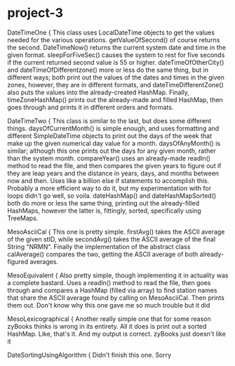 # project-3
DateTimeOne {
This class uses LocalDateTime objects to get the values needed for the various operations. getValueOfSecond()
of course returns the second. DateTimeNow() returns the current system date and time in the given format. 
sleepForFiveSec() causes the system to rest for five seconds if the current returned second value is 55 or higher.
dateTimeOfOtherCity() and dateTimeOfDifferentzone() more or less do the same thing, but in different ways; both print 
out the values of the dates and times in the given zones, however, they are in different formats, and dateTimeDifferentZone()
also puts the values into the already-created HashMap. Finally, timeZoneHashMap() prints out the already-made and filled
HashMap, then goes through and prints it in different orders and formats.

DateTimeTwo {
This class is similar to the last, but does some different things. daysOfCurrentMonth() is simple enough, and uses formatting
and different SimpleDateTime objects to print out the days of the week that make up the given numerical day value 
for a month. daysOfAnyMonth() is similar; although this one prints out the days for any given month, rather than the system month.
compareYear() uses an already-made readIn() method to read the file, and then compares the given years to figure out if they are leap
years and the distance in years, days, and months between now and then. Uses like a billion else if statements to accomplish this.
Probably a more efficient way to do it, but my experimentation with for loops didn't go well, so voila.
dateHashMap() and dateHashMapSorted() both do more or less the same thing, printing out the already-filled HashMaps, however the latter
is, fittingly, sorted, specifically using TreeMaps.

MesoAsciiCal {
This one is pretty simple. firstAvg() takes the ASCII average of the given stID, while secondAvg() takes the ASCII average of the final String
"NRMN". Finally the implementation of the abstract class calAverage() compares the two, getting the ASCII average of both already-figured averages.

MesoEquivalent {
Also pretty simple, though implementing it in actuality was a complete bastard. Uses a readIn() method to read the file, then goes through and compares
a HashMap (filled via array) to find station names that share the ASCII average found by calling on MesoAsciiCal. Then prints them out. Don't know why this 
one gave me so much trouble but it did

MesoLexicographical {
Another really simple one that for some reason zyBooks thinks is wrong in its entirety. All it does is print out a sorted HashMap. Like, that's it. And my
output is correct. zyBooks just doesn't like it

DateSortingUsingAlgorithm {
Didn't finish this one. Sorry
